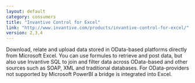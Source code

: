 ```yaml
---
layout: default
category: consumers
title: "Invantive Control for Excel"
link: "http://www.invantive.com/products/invantive-control-for-excel/"
version: 2,3,4
---
```

Download, relate and upload data stored in OData-based platforms directly from Microsoft Excel. You can use formules to retrieve and post data, but also use Invantive SQL to join and filter data across OData-based and other sources such as SOAP, XML and traditional databases. For OData-providers not supported by Microsoft PowerBI a bridge is integrated into Excel.
